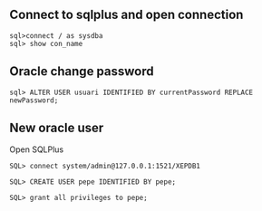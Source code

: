 ## Connect to sqlplus and open connection
````
sql>connect / as sysdba
sql> show con_name
````
  
## Oracle change password
````
sql> ALTER USER usuari IDENTIFIED BY currentPassword REPLACE newPassword;
````

## New oracle user
Open SQLPlus
  
````
SQL> connect system/admin@127.0.0.1:1521/XEPDB1
 
SQL> CREATE USER pepe IDENTIFIED BY pepe;
 
SQL> grant all privileges to pepe;
````
